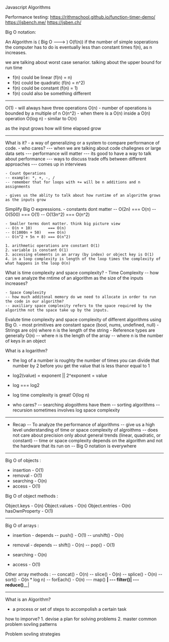 Javascript Algorithms

Performance testing:
https://rithmschool.github.io/function-timer-demo/
https://jsbench.me/
https://jsben.ch/

Big O notation:

An Algorithm is ( Big O ---> ) O(f(n)) if the number of simple soperations the computer has to do is eventually less than constant times f(n), as n increases.

we are talking about worst case senarior. talking about the upper bound for run time

- f(n) could be linear (f(n) = n)
- f(n) could be quadratic (f(n) = n^2)
- f(n) could be constant (f(n) = 1)
- f(n) could also be something different

*********************************************************************************************

O(1)     - will always have three operations
O(n)     - number of operations is bounded by a multiple of n
O(n^2)   - when there is a O(n) inside a O(n) operation
O(log n) - similar to O(n)

as the input grows how will time elapsed grow

*********************************************************************************************
What is it? 
    - a way of generalizing or a system to compare performance of code.
    - who cares?
    --- when we are talking about code challegnes or large data sets
    --- performance will matter
    --- its good to have a way to talk about performance
    --- ways to discuss trade offs between different approaches
    --- comes up in interviews

    - Count Operations
    -- example: *, +, -, /
    -- remember that for loops with += will be n additions and n assignments

    - gives us the ablity to talk about how runtime of an algorithm grows as the inputs grow

Simplify Big O expressions.
    - constants dont matter
    -- O(2n)    === O(n)
    -- O(500)   === O(1)
    -- O(13n^2) === O(n^2)

    - Smaller terms dont matter. think big picture view
    -- O(n + 10)       === O(n)
    -- O(1000n + 50)   === O(n)
    -- O(n^2 + 5n + 8) === O(n^2)

    1. arithmetic operations are constant O(1)
    2. variable is constant O(1)
    3. accessing elements in an array (by index) or object key is O(1)
    4. in a loop complexity is length of the loop times the complexity of what happens in the loop O(n)
    

What is time complexity and space complexity?
    - Time Complexity
    -- how can we analyze the rntime of an algorithm as the size of the inputs increases?

    - Space Complexity
    -- how much additonal memory do we need to allocate in order to run the code in our algorithm?
    -- auxiliary space complexity refers to the space required by the algorithm not the space take up by the inputs.

Evalute time complexity and space complexity of different algorithms using Big O.
    - most primitives are constant space (bool, nums, undefined, null)
    - Strings are o(n) where n is the length of the string
    - Reference types are generally O(n)
    -- where n is the length of the array
    -- where n is the number of keys in an object

What is a logarithm?
- the log of a number is roughty the number of times you can divide that number by 2 before you get the value that is less thanor equal to 1
- log2(value) = exponent || 2^exponent = value
- log === log2
- log time complexity is great! O(log n)

- who cares?
-- searching alogoithms have them
-- sorting algorithms
-- recursion sometimes involves log space complexity

*********************************************************************************************

- Recap
-- To analyze the performance of algorithms
-- give us a high level understanding of time or space complexity of algroithms
-- does not care about precision only about general trends (linear, quadratic, or constant)
-- time or space complexity depends on the algorithm and not the hardware that its run on
-- Big O notation is everywhere

*********************************************************************************************

Big O of objects :

- insertion - O(1)
- removal   - O(1)
- searching - O(n)
- access    - O(1)

Big O of object methods :

Object.keys    - O(n)
Object.values  - O(n)
Object.entries - O(n)
hasOwnProperty - O(1)

*********************************************************************************************

Big O of arrays :

- insertion  - depends
-- push()     - O(1)
-- unshift()  - O(n)

- removal    - depends
-- shift()    - O(n)
-- pop()      - O(1)

- searching  - O(n)
- access     - O(1)

Other array methods :
-- concat()  - O(n)
-- slice()   - O(n)
-- splice()  - O(n)
-- sort()    - O(n * log n)
-- forEach() - O(n)
--- map() ______|
--- filter()____|
--- reduce()____|

*********************************************************************************************

What is an Algorithm? 
- a process or set of steps to accompolish a certain task

how to imporve?
    1. devise a plan for solving problems
    2. master common problem sovling patterns

Problem sovling strategies
    